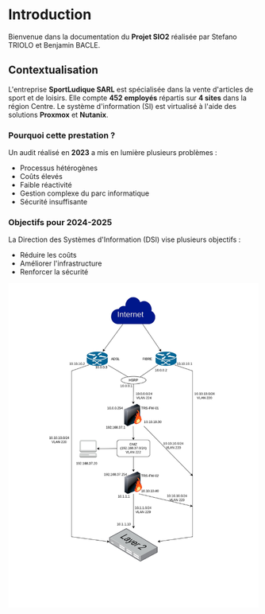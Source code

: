 # Introduction

Bienvenue dans la documentation du **Projet SIO2** réalisée par Stefano TRIOLO et Benjamin BACLE.

## Contextualisation

L'entreprise **SportLudique SARL** est spécialisée dans la vente d'articles de sport et de loisirs. Elle compte **452 employés** répartis sur **4 sites** dans la région Centre. Le système d'information (SI) est virtualisé à l'aide des solutions **Proxmox** et **Nutanix**.

### Pourquoi cette prestation ?

Un audit réalisé en **2023** a mis en lumière plusieurs problèmes :

- Processus hétérogènes
- Coûts élevés
- Faible réactivité
- Gestion complexe du parc informatique
- Sécurité insuffisante

### Objectifs pour 2024-2025

La Direction des Systèmes d'Information (DSI) vise plusieurs objectifs :

- Réduire les coûts
- Améliorer l'infrastructure
- Renforcer la sécurité

![toursnetwork](Images/Tours.jpg)